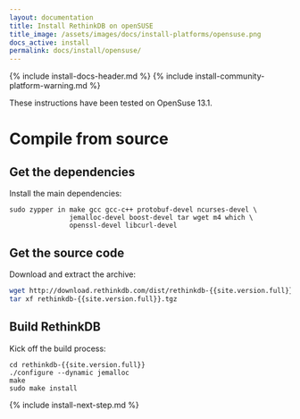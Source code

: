 ```yaml
---
layout: documentation
title: Install RethinkDB on openSUSE
title_image: /assets/images/docs/install-platforms/opensuse.png
docs_active: install
permalink: docs/install/opensuse/
---
```

{% include install-docs-header.md %}
{% include install-community-platform-warning.md %}

These instructions have been tested on OpenSuse 13.1.

# Compile from source #

## Get the dependencies ##

Install the main dependencies:

```
sudo zypper in make gcc gcc-c++ protobuf-devel ncurses-devel \
               jemalloc-devel boost-devel tar wget m4 which \
               openssl-devel libcurl-devel
```

## Get the source code ##

Download and extract the archive:

```bash
wget http://download.rethinkdb.com/dist/rethinkdb-{{site.version.full}}.tgz
tar xf rethinkdb-{{site.version.full}}.tgz
```

## Build RethinkDB ##

Kick off the build process:

```
cd rethinkdb-{{site.version.full}}
./configure --dynamic jemalloc
make
sudo make install
```

{% include install-next-step.md %}
